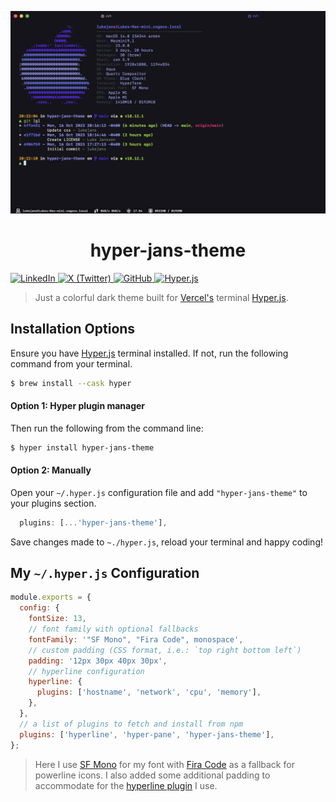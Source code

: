 ![Hyper jans theme screenshot](screenshot.png)

<h1 align="center"><b>hyper-jans-theme</b></h1>

<a href="https://www.linkedin.com/in/luke-janssen-96592a245/" target="_blank">
<img alt="LinkedIn" src="https://img.shields.io/badge/LinkedIn-%2312100E.svg?&style=for-the-badge&logo=LinkedIn&logoColor=white" />
</a>
<a href="https://twitter.com/lukejanss" target="_blank">
<img alt="X (Twitter)" src="https://img.shields.io/badge/@lukejanss-%2312100E.svg?&style=for-the-badge&logo=X&logoColor=white" />
</a>
<a href="https://github.com/lukejans" target="_blank">
<img alt="GitHub" src="https://img.shields.io/badge/lukejans-%2312100E.svg?&style=for-the-badge&logo=GitHub&logoColor=white" />
</a>
<a href="https://hyper.is/" target="_blank">
<img alt="Hyper.js" src="https://img.shields.io/badge/hyper.js-%2312100E.svg?&style=for-the-badge&logo=Hyper&logoColor=magenta" />
</a>

> Just a colorful dark theme built for [Vercel's](https://vercel.com/) terminal [Hyper.js](https://hyper.is/).

## Installation Options

Ensure you have [Hyper.js](https://hyper.is) terminal installed. If not, run the following command from your terminal.

```zsh
$ brew install --cask hyper
```

#### **Option 1:** Hyper plugin manager

Then run the following from the command line:

```zsh
$ hyper install hyper-jans-theme
```

#### **Option 2:** Manually

Open your `~/.hyper.js` configuration file and add `"hyper-jans-theme"` to your plugins section.

```js
  plugins: [...'hyper-jans-theme'],
```

Save changes made to `~./hyper.js`, reload your terminal and happy coding!

## My `~/.hyper.js` Configuration

```js
module.exports = {
  config: {
    fontSize: 13,
    // font family with optional fallbacks
    fontFamily: '"SF Mono", "Fira Code", monospace',
    // custom padding (CSS format, i.e.: `top right bottom left`)
    padding: '12px 30px 40px 30px',
    // hyperline configuration
    hyperline: {
      plugins: ['hostname', 'network', 'cpu', 'memory'],
    },
  },
  // a list of plugins to fetch and install from npm
  plugins: ['hyperline', 'hyper-pane', 'hyper-jans-theme'],
};
```

> Here I use [SF Mono](https://developer.apple.com/fonts/) for my font with [Fira Code](https://fonts.google.com/specimen/Fira+Code) as a fallback for powerline icons. I also added some additional padding to accommodate for the [hyperline plugin](https://github.com/Hyperline/hyperline) I use.
